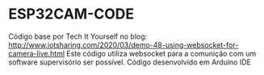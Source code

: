 # ESP32CAM-CODE
Código base por Tech It Yourself no blog: http://www.iotsharing.com/2020/03/demo-48-using-websocket-for-camera-live.html
Este código utiliza websocket para a comunição com um software supervisório ser possível.
Código desenvolvido em Arduino IDE
